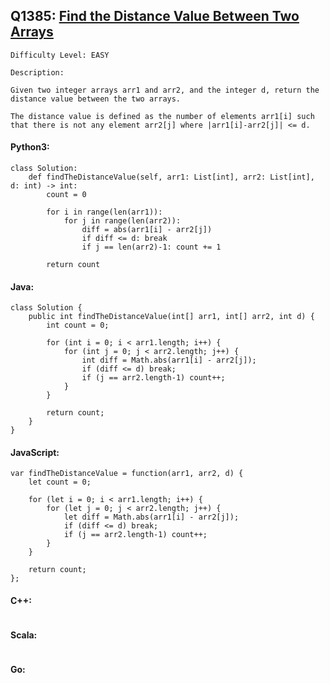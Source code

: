 ## Q1385: [Find the Distance Value Between Two Arrays](https://leetcode.com/problems/find-the-distance-value-between-two-arrays/)

```
Difficulty Level: EASY
```

```
Description:

Given two integer arrays arr1 and arr2, and the integer d, return the distance value between the two arrays.

The distance value is defined as the number of elements arr1[i] such that there is not any element arr2[j] where |arr1[i]-arr2[j]| <= d.
```

#### Python3:

```
class Solution:
    def findTheDistanceValue(self, arr1: List[int], arr2: List[int], d: int) -> int:
        count = 0

        for i in range(len(arr1)):
            for j in range(len(arr2)):
                diff = abs(arr1[i] - arr2[j])
                if diff <= d: break
                if j == len(arr2)-1: count += 1

        return count
```

#### Java:

```
class Solution {
    public int findTheDistanceValue(int[] arr1, int[] arr2, int d) {
        int count = 0;

        for (int i = 0; i < arr1.length; i++) {
            for (int j = 0; j < arr2.length; j++) {
                int diff = Math.abs(arr1[i] - arr2[j]);
                if (diff <= d) break;
                if (j == arr2.length-1) count++;
            }
        }

        return count;
    }
}
```

#### JavaScript:

```
var findTheDistanceValue = function(arr1, arr2, d) {
    let count = 0;

    for (let i = 0; i < arr1.length; i++) {
        for (let j = 0; j < arr2.length; j++) {
            let diff = Math.abs(arr1[i] - arr2[j]);
            if (diff <= d) break;
            if (j == arr2.length-1) count++;
        }
    }

    return count;
};
```

#### C++:

```

```

#### Scala:

```

```

#### Go:

```

```